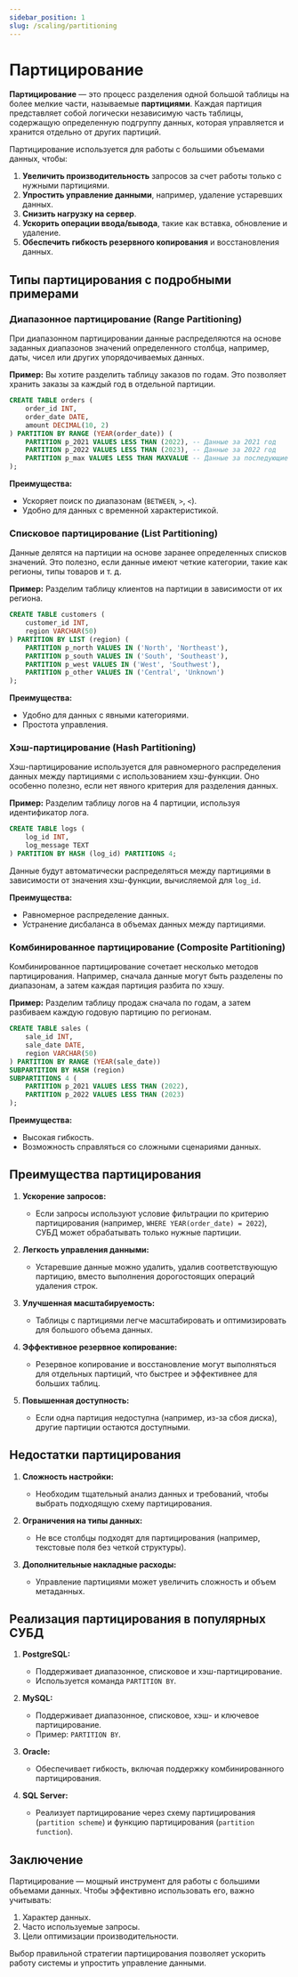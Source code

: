 ```yaml
---
sidebar_position: 1
slug: /scaling/partitioning
---
```


# Партицирование

**Партицирование** — это процесс разделения одной большой таблицы на более мелкие части, называемые **партициями**. Каждая партиция представляет собой логически независимую часть таблицы, содержащую определенную подгруппу данных, которая управляется и хранится отдельно от других партиций.

Партицирование используется для работы с большими объемами данных, чтобы:

1. **Увеличить производительность** запросов за счет работы только с нужными партициями.
2. **Упростить управление данными**, например, удаление устаревших данных.
3. **Снизить нагрузку на сервер**.
4. **Ускорить операции ввода/вывода**, такие как вставка, обновление и удаление.
5. **Обеспечить гибкость резервного копирования** и восстановления данных.

## Типы партицирования с подробными примерами

### Диапазонное партицирование (Range Partitioning)

При диапазонном партицировании данные распределяются на основе заданных диапазонов значений определенного столбца, например, даты, чисел или других упорядочиваемых данных.

**Пример:**
Вы хотите разделить таблицу заказов по годам. Это позволяет хранить заказы за каждый год в отдельной партиции.

```sql
CREATE TABLE orders (
    order_id INT,
    order_date DATE,
    amount DECIMAL(10, 2)
) PARTITION BY RANGE (YEAR(order_date)) (
    PARTITION p_2021 VALUES LESS THAN (2022), -- Данные за 2021 год
    PARTITION p_2022 VALUES LESS THAN (2023), -- Данные за 2022 год
    PARTITION p_max VALUES LESS THAN MAXVALUE -- Данные за последующие годы
);
```

**Преимущества:**

- Ускоряет поиск по диапазонам (`BETWEEN`, `>`, `<`).
- Удобно для данных с временной характеристикой.

### Списковое партицирование (List Partitioning)

Данные делятся на партиции на основе заранее определенных списков значений. Это полезно, если данные имеют четкие категории, такие как регионы, типы товаров и т. д.

**Пример:**
Разделим таблицу клиентов на партиции в зависимости от их региона.

```sql
CREATE TABLE customers (
    customer_id INT,
    region VARCHAR(50)
) PARTITION BY LIST (region) (
    PARTITION p_north VALUES IN ('North', 'Northeast'),
    PARTITION p_south VALUES IN ('South', 'Southeast'),
    PARTITION p_west VALUES IN ('West', 'Southwest'),
    PARTITION p_other VALUES IN ('Central', 'Unknown')
);
```

**Преимущества:**

- Удобно для данных с явными категориями.
- Простота управления.

### Хэш-партицирование (Hash Partitioning)

Хэш-партицирование используется для равномерного распределения данных между партициями с использованием хэш-функции. Оно особенно полезно, если нет явного критерия для разделения данных.

**Пример:**
Разделим таблицу логов на 4 партиции, используя идентификатор лога.

```sql
CREATE TABLE logs (
    log_id INT,
    log_message TEXT
) PARTITION BY HASH (log_id) PARTITIONS 4;
```

Данные будут автоматически распределяться между партициями в зависимости от значения хэш-функции, вычисляемой для `log_id`.

**Преимущества:**

- Равномерное распределение данных.
- Устранение дисбаланса в объемах данных между партициями.

### Комбинированное партицирование (Composite Partitioning)

Комбинированное партицирование сочетает несколько методов партицирования. Например, сначала данные могут быть разделены по диапазонам, а затем каждая партиция разбита по хэшу.

**Пример:**
Разделим таблицу продаж сначала по годам, а затем разбиваем каждую годовую партицию по регионам.

```sql
CREATE TABLE sales (
    sale_id INT,
    sale_date DATE,
    region VARCHAR(50)
) PARTITION BY RANGE (YEAR(sale_date))
SUBPARTITION BY HASH (region)
SUBPARTITIONS 4 (
    PARTITION p_2021 VALUES LESS THAN (2022),
    PARTITION p_2022 VALUES LESS THAN (2023)
);
```

**Преимущества:**

- Высокая гибкость.
- Возможность справляться со сложными сценариями данных.

## Преимущества партицирования

1. **Ускорение запросов:**
   - Если запросы используют условие фильтрации по критерию партицирования (например, `WHERE YEAR(order_date) = 2022`), СУБД может обрабатывать только нужные партиции.

2. **Легкость управления данными:**
   - Устаревшие данные можно удалить, удалив соответствующую партицию, вместо выполнения дорогостоящих операций удаления строк.

3. **Улучшенная масштабируемость:**
   - Таблицы с партициями легче масштабировать и оптимизировать для большого объема данных.

4. **Эффективное резервное копирование:**
   - Резервное копирование и восстановление могут выполняться для отдельных партиций, что быстрее и эффективнее для больших таблиц.

5. **Повышенная доступность:**
   - Если одна партиция недоступна (например, из-за сбоя диска), другие партиции остаются доступными.

## Недостатки партицирования

1. **Сложность настройки:**
   - Необходим тщательный анализ данных и требований, чтобы выбрать подходящую схему партицирования.

2. **Ограничения на типы данных:**
   - Не все столбцы подходят для партицирования (например, текстовые поля без четкой структуры).

3. **Дополнительные накладные расходы:**
   - Управление партициями может увеличить сложность и объем метаданных.

## Реализация партицирования в популярных СУБД

1. **PostgreSQL:**
   - Поддерживает диапазонное, списковое и хэш-партицирование.
   - Используется команда `PARTITION BY`.

2. **MySQL:**
   - Поддерживает диапазонное, списковое, хэш- и ключевое партицирование.
   - Пример: `PARTITION BY`.

3. **Oracle:**
   - Обеспечивает гибкость, включая поддержку комбинированного партицирования.

4. **SQL Server:**
   - Реализует партицирование через схему партицирования (`partition scheme`) и функцию партицирования (`partition function`).

## Заключение

Партицирование — мощный инструмент для работы с большими объемами данных. Чтобы эффективно использовать его, важно учитывать:
1. Характер данных.
2. Часто используемые запросы.
3. Цели оптимизации производительности.

Выбор правильной стратегии партицирования позволяет ускорить работу системы и упростить управление данными.